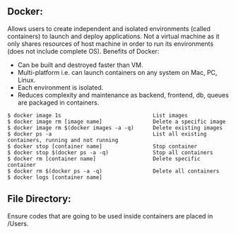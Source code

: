 ## Docker:
Allows users to create independent and isolated environments (called containers) to launch and deploy applications. Not a virtual machine as it
only shares resources of host machine in order to run its environments (does not include complete OS). Benefits of Docker:
- Can be built and destroyed faster than VM.
- Multi-platform i.e. can launch containers on any system on Mac, PC, Linux.
- Each environment is isolated.
- Reduces complexity and maintenance as backend, frontend, db, queues are packaged in containers.

```
$ docker image 1s                             List images
$ docker image rm [image name]                Delete a specific image
$ docker image rm $(docker images -a -q)      Delete existing images
$ docker ps -a                                List all existing containers, running and not running
$ docker stop [container name]                Stop container
$ docker stop $(docker ps -a -q)              Stop all containers
$ docker rm [container name]                  Delete specific container
$ docker rm $(docker ps -a -q)                Delete all containers
$ docker logs [container name]
```

## File Directory:
Ensure codes that are going to be used inside containers are placed in /Users.
